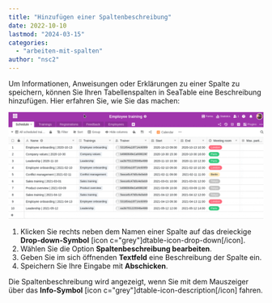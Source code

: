 ```yaml
---
title: "Hinzufügen einer Spaltenbeschreibung"
date: 2022-10-10
lastmod: "2024-03-15"
categories: 
  - "arbeiten-mit-spalten"
author: "nsc2"
---
```


Um Informationen, Anweisungen oder Erklärungen zu einer Spalte zu speichern, können Sie Ihren Tabellenspalten in SeaTable eine Beschreibung hinzufügen. Hier erfahren Sie, wie Sie das machen:

![Hinzufügen einer Spaltenbeschreibung](images/how-to-add-a-coloumn-description.gif)

1. Klicken Sie rechts neben dem Namen einer Spalte auf das dreieckige **Drop-down-Symbol** \[icon c="grey"\]dtable-icon-drop-down\[/icon\].
2. Wählen Sie die Option **Spaltenbeschreibung bearbeiten**.
3. Geben Sie im sich öffnenden **Textfeld** eine Beschreibung der Spalte ein.
4. Speichern Sie Ihre Eingabe mit **Abschicken**.

Die Spaltenbeschreibung wird angezeigt, wenn Sie mit dem Mauszeiger über das **Info-Symbol** \[icon c="grey"\]dtable-icon-description\[/icon\] fahren.
